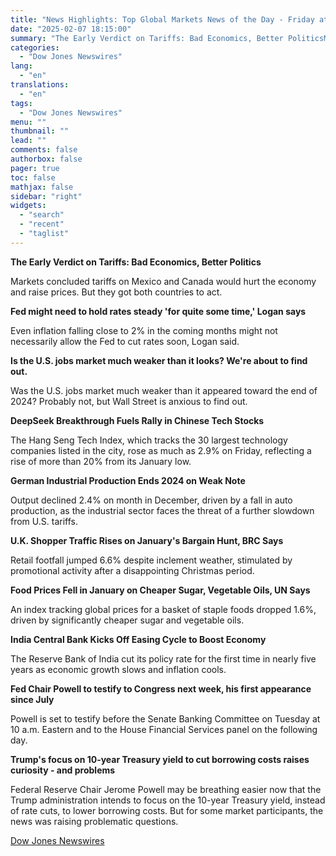 ```yaml
---
title: "News Highlights: Top Global Markets News of the Day - Friday at 5 AM ET"
date: "2025-02-07 18:15:00"
summary: "The Early Verdict on Tariffs: Bad Economics, Better PoliticsMarkets concluded tariffs on Mexico and Canada would hurt the economy and raise prices. But they got both countries to act.Fed might need to hold rates steady 'for quite some time,' Logan saysEven inflation falling close to 2% in the coming months..."
categories:
  - "Dow Jones Newswires"
lang:
  - "en"
translations:
  - "en"
tags:
  - "Dow Jones Newswires"
menu: ""
thumbnail: ""
lead: ""
comments: false
authorbox: false
pager: true
toc: false
mathjax: false
sidebar: "right"
widgets:
  - "search"
  - "recent"
  - "taglist"
---
```


**The Early Verdict on Tariffs: Bad Economics, Better Politics**

Markets concluded tariffs on Mexico and Canada would hurt the economy and raise prices. But they got both countries to act.

**Fed might need to hold rates steady 'for quite some time,' Logan says**

Even inflation falling close to 2% in the coming months might not necessarily allow the Fed to cut rates soon, Logan said.

**Is the U.S. jobs market much weaker than it looks? We're about to find out.**

Was the U.S. jobs market much weaker than it appeared toward the end of 2024? Probably not, but Wall Street is anxious to find out.

**DeepSeek Breakthrough Fuels Rally in Chinese Tech Stocks**

The Hang Seng Tech Index, which tracks the 30 largest technology companies listed in the city, rose as much as 2.9% on Friday, reflecting a rise of more than 20% from its January low.

**German Industrial Production Ends 2024 on Weak Note**

Output declined 2.4% on month in December, driven by a fall in auto production, as the industrial sector faces the threat of a further slowdown from U.S. tariffs.

**U.K. Shopper Traffic Rises on January's Bargain Hunt, BRC Says**

Retail footfall jumped 6.6% despite inclement weather, stimulated by promotional activity after a disappointing Christmas period.

**Food Prices Fell in January on Cheaper Sugar, Vegetable Oils, UN Says**

An index tracking global prices for a basket of staple foods dropped 1.6%, driven by significantly cheaper sugar and vegetable oils.

**India Central Bank Kicks Off Easing Cycle to Boost Economy**

The Reserve Bank of India cut its policy rate for the first time in nearly five years as economic growth slows and inflation cools.

**Fed Chair Powell to testify to Congress next week, his first appearance since July**

Powell is set to testify before the Senate Banking Committee on Tuesday at 10 a.m. Eastern and to the House Financial Services panel on the following day.

**Trump's focus on 10-year Treasury yield to cut borrowing costs raises curiosity - and problems**

Federal Reserve Chair Jerome Powell may be breathing easier now that the Trump administration intends to focus on the 10-year Treasury yield, instead of rate cuts, to lower borrowing costs. But for some market participants, the news was raising problematic questions.

[Dow Jones Newswires](https://www.tradingview.com/news/DJN_DN20250207004006:0-news-highlights-top-global-markets-news-of-the-day-friday-at-5-am-et/)
